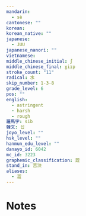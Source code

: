 ```yaml
---
mandarin:
  - sè
cantonese: ""
korean:
korean_native: ""
japanese:
  - JUU
japanese_nanori: ""
vietnamese:
middle_chinese_initial: ʃ
middle_chinese_final: ɣiɪp
stroke_count: "11"
radical: 水
skip_number: 1-3-8
grade_level: 6
pos: ""
english:
  - astringent
  - harsh
  - rough
羅馬字: sib
韓文: 십
joyo_level: ""
hsk_level: ""
hanmun_edu_level: ""
danayo_id: 6042
mc_id: 3223
graphemic_classification: 歰
stand_in: 苦渋
aliases:
  - 澀
---
```


# Notes
